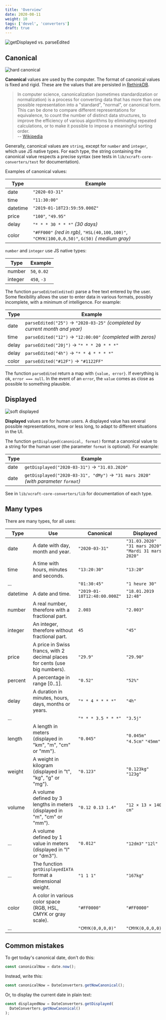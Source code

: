 ```yaml
---
title: 'Overview'
date: 2020-08-11
weight: 10
tags: ['devel', 'converters']
draft: true
---
```


![getDisplayed vs. parseEdited](/img/converters.overview.png?width=800px)

## Canonical

![hard canonical](/img/converters.hard.png?width=200px)

**Canonical** values are used by the computer. The format of canonical values is
fixed and rigid. These are the values that are persisted in [RethinkDB][1].

> In computer science, canonicalization (sometimes standardization or
> normalization) is a process for converting data that has more than one
> possible representation into a "standard", "normal", or canonical form. This
> can be done to compare different representations for equivalence, to count the
> number of distinct data structures, to improve the efficiency of various
> algorithms by eliminating repeated calculations, or to make it possible to
> impose a meaningful sorting order.  
> -- [Wikipedia][2]

Generally, canonical values are `string`, except for `number` and `integer`,
which use JS native types. For each type, the string containing the canonical
value respects a precise syntax (see tests in `lib/xcraft-core-converters/test`
for documentation).

Examples of canonical values:

| Type     | Example                                                                                        |
| -------- | ---------------------------------------------------------------------------------------------- |
| date     | `"2020-03-31"`                                                                                 |
| time     | `"11:30:00"`                                                                                   |
| datetime | `"2019-01-18T23:59:59.000Z"`                                                                   |
| price    | `"100"`, `"49.95"`                                                                             |
| delay    | `"* * * 30 * * *"` _(30 days)_                                                                 |
| color    | `"#FF000"` _(red in rgb)_, `"HSL(40,100,100)"`, `"CMYK(100,0,0,50)"`, `G(50)` _( medium gray)_ |

`number` and `integer` use JS native types:

| Type    | Example      |
| ------- | ------------ |
| number  | `50`, `0.02` |
| integer | `450`, `-3`  |

The function `parseEdited(edited)` parse a free text entered by the user. Some
flexibility allows the user to enter data in various formats, possibly
incomplete, with a minimum of intelligence. For example:

| Type  | Example                                                                      |
| ----- | ---------------------------------------------------------------------------- |
| date  | `parseEdited("25")` → `"2020-03-25"` _(completed by current month and year)_ |
| time  | `parseEdited("12")` → `"12:00:00"` _(completed with zeros)_                  |
| delay | `parseEdited("20j")` → `"* * * 20 * * *"`                                    |
| delay | `parseEdited("4h")` → `"* * 4 * * * *"`                                      |
| color | `parseEdited("#12F")` → `"#1122FF"`                                          |

The function `parseEdited` return a map with `{value, error}`. If everything is
ok, `error === null`. In the event of an `error`, the `value` comes as close as
possible to something plausible.

## Displayed

![soft displayed](/img/converters.soft.png?width=200px)

**Displayed** values are for human users. A displayed value has several possible
representations, more or less long, to adapt to different situations in the UI.

The function `getDisplayed(canonical, format)` format a canonical value to a
string for the human user (the parameter `format` is optional). For example:

| Type | Example                                                                            |
| ---- | ---------------------------------------------------------------------------------- |
| date | `getDisplayed("2020-03-31")` → `"31.03.2020"`                                      |
| date | `getDisplayed("2020-03-31", "dMy")` → `"31 mars 2020"` _(with parameter `format`)_ |

See in `lib/xcraft-core-converters/lib` for documentation of each type.

## Many types

There are many types, for all uses:

| Type     | Use                                                                         | Canonical                    | Displayed                                              |
| -------- | --------------------------------------------------------------------------- | ---------------------------- | ------------------------------------------------------ |
| date     | A date with day, month and year.                                            | `"2020-03-31"`               | `"31.03.2020"` `"31 mars 2020"` `"Mardi 31 mars 2020"` |
| time     | A time with hours, minutes and seconds.                                     | `"13:20:30"`                 | `"13:20"`                                              |
| ...      |                                                                             | `"01:30:45"`                 | `"1 heure 30"`                                         |
| datetime | A date and time.                                                            | `"2019-01-18T12:48:00.000Z"` | `"18.01.2019 12:48"`                                   |
| number   | A real number, therefore with a fractional part.                            | `2.003`                      | `"2.003"`                                              |
| integer  | An integer, therefore without fractional part.                              | `45`                         | `"45"`                                                 |
| price    | A price in Swiss francs, with 2 decimal places for cents (use big numbers). | `"29.9"`                     | `"29.90"`                                              |
| percent  | A percentage in range [0..1].                                               | `"0.52"`                     | `"52%"`                                                |
| delay    | A duration in minutes, hours, days, months or years.                        | `"* * 4 * * * *"`            | `"4h"`                                                 |
| ...      |                                                                             | `"* * * 3.5 * * *"`          | `"3.5j"`                                               |
| length   | A length in meters (displayed in "km", "m", "cm" or "mm").                  | `"0.045"`                    | `"0.045m"` `"4.5cm"` `"45mm"`                          |
| weight   | A weight in kilogram (displayed in "t", "kg", "g" or "mg").                 | `"0.123"`                    | `"0.123kg"` `"123g"`                                   |
| volume   | A volume defined by 3 lengths in meters (displayed in "m", "cm" or "mm").   | `"0.12 0.13 1.4"`            | `"12 × 13 × 140 cm"`                                   |
| ...      | A volume defined by 1 value in meters (displayed in "l" or "dm3").          | `"0.012"`                    | `"12dm3"` `"12l"`                                      |
| ...      | The function `getDisplayedIATA` format a dimensional weight.                | `"1 1 1"`                    | `"167kg"`                                              |
| color    | A color in various color space (RGB, HSL, CMYK or gray scale).              | `"#FF0000"`                  | `"#FF0000"`                                            |
| ...      |                                                                             | `"CMYK(0,0,0,0)"`            | `"CMYK(0,0,0,0)"`                                      |

## Common mistakes

To get today's canonical date, don't do this:

```js
const canonicalNow = date.now();
```

Instead, write this:

```js
const canonicalNow = DateConverters.getNowCanonical();
```

Or, to display the current date in plain text:

```js
const displayedNow = DateConverters.getDisplayed(
  DateConverters.getNowCanonical()
);
```

[1]: https://rethinkdb.com/
[2]: https://en.wikipedia.org/wiki/Canonicalization
